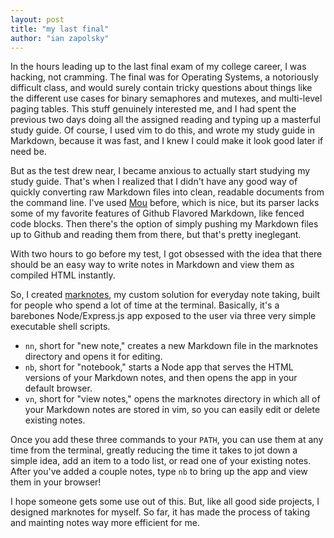 ```yaml
---
layout: post
title: "my last final"
author: "ian zapolsky"
---
```


In the hours leading up to the last final exam of my college career, I was hacking, not cramming.
The final was for Operating Systems, a notoriously difficult class, and would surely contain tricky questions about things like the different use cases for binary semaphores and mutexes, and multi-level paging tables.
This stuff genuinely interested me, and I had spent the previous two days doing all the assigned reading and typing up a masterful study guide.
Of course, I used vim to do this, and wrote my study guide in Markdown, because it was fast, and I knew I could make it look good later if need be.

But as the test drew near, I became anxious to actually start studying my study guide.
That's when I realized that I didn't have any good way of quickly converting raw Markdown files into clean, readable documents from the command line.
I've used [Mou][mou] before, which is nice, but its parser lacks some of my favorite features of Github Flavored Markdown, like fenced code blocks.
Then there's the option of simply pushing my Markdown files up to Github and reading them from there, but that's pretty ineglegant.

With two hours to go before my test, I got obsessed with the idea that there should be an easy way to write notes in Markdown and view them as compiled HTML instantly. 

So, I created [marknotes][marknotes], my custom solution for everyday note taking, built for people who spend a lot of time at the terminal.
Basically, it's a barebones Node/Express.js app exposed to the user via three very simple executable shell scripts.

- `nn`, short for "new note," creates a new Markdown file in the marknotes directory and opens it for editing.
- `nb`, short for "notebook," starts a Node app that serves the HTML versions of your Markdown notes, and then opens the app in your default browser.
- `vn`, short for "view notes," opens the marknotes directory in which all of your Markdown notes are stored in vim, so you can easily edit or delete existing notes.

Once you add these three commands to your `PATH`, you can use them at any time from the terminal, greatly reducing the time it takes to jot down a simple idea, add an item to a todo list, or read one of your existing notes.
After you've added a couple notes, type `nb` to bring up the app and view them in your browser!

I hope someone gets some use out of this.
But, like all good side projects, I designed marknotes for myself.
So far, it has made the process of taking and mainting notes way more efficient for me. 

[mou]:http://25.io/mou/
[marknotes]:https://github.com/ianzapolsky/marknotes

